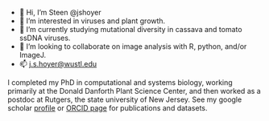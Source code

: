 - 👋 Hi, I’m Steen @jshoyer
- 👀 I’m interested in viruses and plant growth.
- 🌱 I’m currently studying mutational diversity in cassava and tomato ssDNA viruses.
- 💞️ I’m looking to collaborate on image analysis with R, python, and/or ImageJ.
- 📫 j.s.hoyer@wustl.edu

I completed my PhD
in computational and systems biology,
working primarily at the Donald Danforth Plant Science Center,
and then worked as a postdoc
at Rutgers, the state university of New Jersey.
See my google scholar [profile](https://scholar.google.com/citations?user=AWRhHlsAAAAJ&view_op=list_works&sortby=pubdate)
or [ORCID page](https://orcid.org/0000-0002-1338-8900)
for publications and datasets.

<!---
--->
